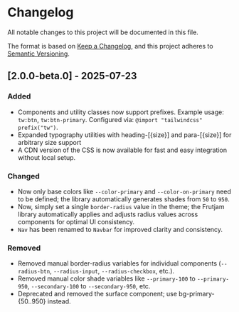 # Changelog

All notable changes to this project will be documented in this file.

The format is based on [Keep a Changelog](https://keepachangelog.com/en/1.1.0/),
and this project adheres to [Semantic Versioning](https://semver.org/spec/v2.0.0.html).

## [2.0.0-beta.0] - 2025-07-23

### Added
- Components and utility classes now support prefixes. Example usage: `tw:btn`, `tw:btn-primary`.
  Configured via: `@import "tailwindcss" prefix("tw")`.
- Expanded typography utilities with heading-[{size}] and para-[{size}] for arbitrary size support
- A CDN version of the CSS is now available for fast and easy integration without local setup.

### Changed 
- Now only base colors like `--color-primary` and `--color-on-primary` need to be defined; the library automatically generates shades from `50` to `950`.
- Now, simply set a single `border-radius` value in the theme; the Frutjam library automatically applies and adjusts radius values across components for optimal UI consistency.
- `Nav` has been renamed to `Navbar` for improved clarity and consistency.

### Removed
- Removed manual border-radius variables for individual components (`--radius-btn`, `--radius-input`, `--radius-checkbox`, etc.).
- Removed manual color shade variables like `--primary-100` to `--primary-950`, `--secondary-100` to `--secondary-950`, etc. 
- Deprecated and removed the surface component; use bg-primary-{50..950} instead.